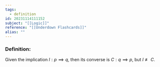 ```yaml
---
tags:
  - definition
id: 20231114111152
subject: "[[Logic]]"
reference: "[[Underdown Flashcards]]"
alias: ""
---
```

### Definition:
Given the implication $I: p \implies q$, then its converse is $C: q \implies p$, but $I \not \equiv C$. 